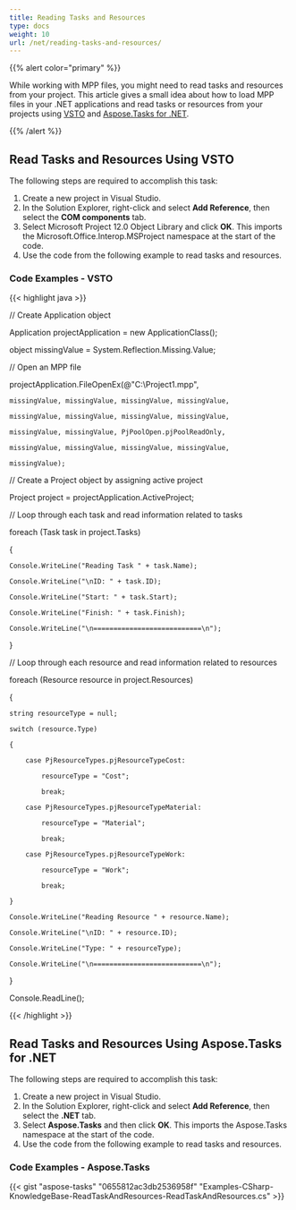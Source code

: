 ```yaml
---
title: Reading Tasks and Resources
type: docs
weight: 10
url: /net/reading-tasks-and-resources/
---
```


{{% alert color="primary" %}} 

While working with MPP files, you might need to read tasks and resources from your project. This article gives a small idea about how to load MPP files in your .NET applications and read tasks or resources from your projects using [VSTO](/tasks/net/reading-tasks-and-resources/) and [Aspose.Tasks for .NET](/tasks/net/reading-tasks-and-resources/).

{{% /alert %}} 
## **Read Tasks and Resources Using VSTO**
The following steps are required to accomplish this task:

1. Create a new project in Visual Studio.
2. In the Solution Explorer, right-click and select **Add Reference**, then select the **COM components** tab.
3. Select Microsoft Project 12.0 Object Library and click **OK**.
   This imports the Microsoft.Office.Interop.MSProject namespace at the start of the code.
4. Use the code from the following example to read tasks and resources.
### **Code Examples - VSTO**


{{< highlight java >}}



// Create Application object

Application projectApplication = new ApplicationClass();

object missingValue = System.Reflection.Missing.Value;

// Open an MPP file

projectApplication.FileOpenEx(@"C:\Project1.mpp",

    missingValue, missingValue, missingValue, missingValue,

    missingValue, missingValue, missingValue, missingValue,

    missingValue, missingValue, PjPoolOpen.pjPoolReadOnly,

    missingValue, missingValue, missingValue, missingValue,

    missingValue);

// Create a Project object by assigning active project

Project project = projectApplication.ActiveProject;

// Loop through each task and read information related to tasks

foreach (Task task in project.Tasks)

{

    Console.WriteLine("Reading Task " + task.Name);

    Console.WriteLine("\nID: " + task.ID);

    Console.WriteLine("Start: " + task.Start);

    Console.WriteLine("Finish: " + task.Finish);

    Console.WriteLine("\n===========================\n");

}

// Loop through each resource and read information related to resources

foreach (Resource resource in project.Resources)

{

    string resourceType = null;

    switch (resource.Type)

    {

        case PjResourceTypes.pjResourceTypeCost: 

            resourceType = "Cost";

            break;

        case PjResourceTypes.pjResourceTypeMaterial: 

            resourceType = "Material";

            break;

        case PjResourceTypes.pjResourceTypeWork: 

            resourceType = "Work";

            break;

    }

    Console.WriteLine("Reading Resource " + resource.Name);

    Console.WriteLine("\nID: " + resource.ID);

    Console.WriteLine("Type: " + resourceType);

    Console.WriteLine("\n===========================\n");

}

Console.ReadLine();

{{< /highlight >}}
## **Read Tasks and Resources Using Aspose.Tasks for .NET**
The following steps are required to accomplish this task:

1. Create a new project in Visual Studio.
2. In the Solution Explorer, right-click and select **Add Reference**, then select the **.NET** tab.
3. Select **Aspose.Tasks** and then click **OK**.
   This imports the Aspose.Tasks namespace at the start of the code.
4. Use the code from the following example to read tasks and resources.
### **Code Examples - Aspose.Tasks**


{{< gist "aspose-tasks" "0655812ac3db2536958f" "Examples-CSharp-KnowledgeBase-ReadTaskAndResources-ReadTaskAndResources.cs" >}}
